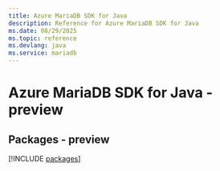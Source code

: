 ```yaml
---
title: Azure MariaDB SDK for Java
description: Reference for Azure MariaDB SDK for Java
ms.date: 08/29/2025
ms.topic: reference
ms.devlang: java
ms.service: mariadb
---
```

# Azure MariaDB SDK for Java - preview
## Packages - preview
[!INCLUDE [packages](mariadb-index.md)]